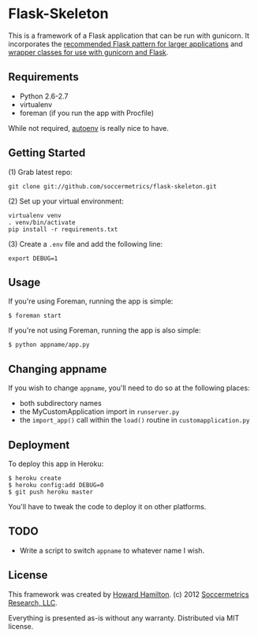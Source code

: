 Flask-Skeleton
==============

This is a framework of a Flask application that can be run with gunicorn.  It incorporates the [recommended Flask pattern for larger applications](http://flask.pocoo.org/docs/patterns/packages/) and [wrapper classes for use with gunicorn and Flask](http://damianzaremba.co.uk/2012/08/running-a-wsgi-app-via-gunicorn-from-python/).

Requirements
------------

* Python 2.6-2.7
* virtualenv
* foreman (if you run the app with Procfile)

While not required, [autoenv](https://github.com/kennethreitz/autoenv) is really nice to have.


Getting Started
---------------

(1) Grab latest repo:

    git clone git://github.com/soccermetrics/flask-skeleton.git
    
(2) Set up your virtual environment:

    virtualenv venv
    . venv/bin/activate
    pip install -r requirements.txt
    
(3) Create a `.env` file and add the following line:

    export DEBUG=1

    
Usage
-----

If you're using Foreman, running the app is simple:

    $ foreman start
    
If you're not using Foreman, running the app is also simple:

    $ python appname/app.py

    
Changing appname
----------------

If you wish to change `appname`, you'll need to do so at the following places:

* both subdirectory names
* the MyCustomApplication import in `runserver.py`
* the `import_app()` call within the `load()` routine in `customapplication.py`

Deployment
----------

To deploy this app in Heroku:

    $ heroku create
    $ heroku config:add DEBUG=0
    $ git push heroku master
    
You'll have to tweak the code to deploy it on other platforms.


TODO
----

* Write a script to switch `appname` to whatever name I wish.


License
-------

This framework was created by [Howard Hamilton](http://github.com/howardhamilton). 
(c) 2012 [Soccermetrics Research, LLC](http://www.soccermetrics.net).

Everything is presented as-is without any warranty. Distributed via MIT license.

